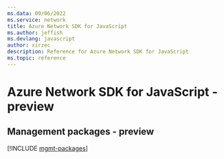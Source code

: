 ```yaml
---
ms.data: 09/06/2022
ms.service: network
title: Azure Network SDK for JavaScript
ms.author: jeffish
ms.devlang: javascript
author: xirzec
description: Reference for Azure Network SDK for JavaScript
ms.topic: reference
---
```

# Azure Network SDK for JavaScript - preview

## Management packages - preview
[!INCLUDE [mgmt-packages](network-mgmt-index.md)]